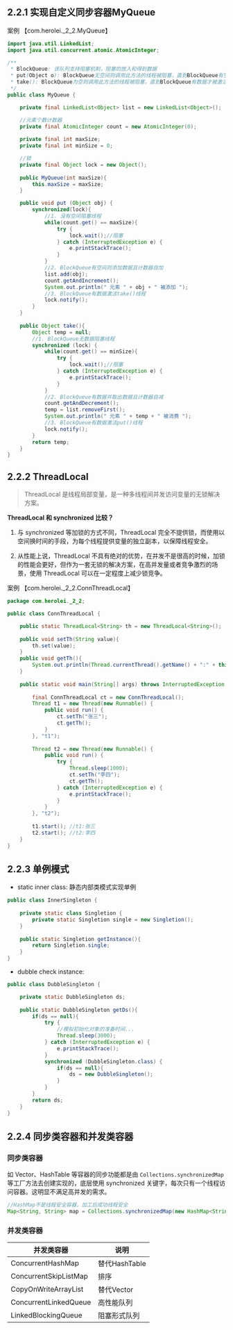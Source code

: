 ## 2.2.1 实现自定义同步容器MyQueue

案例 【com.herolei._2_2.MyQueue】

```java
import java.util.LinkedList;
import java.util.concurrent.atomic.AtomicInteger;

/**
 * BlockQueue: 该队列支持阻塞机制，阻塞的放入和得到数据
 * put(Object o): BlockQueue无空间则调用此方法的线程被阻塞，直到BlockQueue有空间才被激活
 * take(): BlockQueue为空则调用此方法的线程被阻塞，直到BlockQueue有数据才被激活
 */
public class MyQueue {

	private final LinkedList<Object> list = new LinkedList<Object>();

	//元素个数计数器
	private final AtomicInteger count = new AtomicInteger(0);
	
	private final int maxSize;
	private final int minSize = 0;

	//锁
	private final Object lock = new Object();
	
	public MyQueue(int maxSize){
		this.maxSize = maxSize;
	}

	public void put (Object obj) {
		synchronized(lock){
			//1. 没有空间阻塞线程
			while(count.get() == maxSize){
				try {
					lock.wait();//阻塞
				} catch (InterruptedException e) {
					e.printStackTrace();
				}
			}
			//2. BlockQueue有空间则添加数据且计数器自加
			list.add(obj);
			count.getAndIncrement();
			System.out.println(" 元素 " + obj + " 被添加 ");
			//3. BlockQueue有数据激活take()线程
			lock.notify();
		}
	}
	
	public Object take(){
		Object temp = null;
		//1. BlockQueue无数据阻塞线程
		synchronized (lock) {
			while(count.get() == minSize){
				try {
					lock.wait();//阻塞
				} catch (InterruptedException e) {
					e.printStackTrace();
				}
			}
			//2. BlockQueue有数据并取出数据且计数器自减
			count.getAndDecrement();
			temp = list.removeFirst();
			System.out.println(" 元素 " + temp + " 被消费 ");
			//3. BlockQueue有数据激活put()线程
			lock.notify();
		}
		return temp;
	}
}
```

## 2.2.2 ThreadLocal

> ThreadLocal 是线程局部变量，是一种多线程间并发访问变量的无锁解决方案。

**ThreadLocal 和 synchronized 比较？**

1. 与 synchronized 等加锁的方式不同，ThreadLocal 完全不提供锁，而使用以空间换时间的手段，为每个线程提供变量的独立副本，以保障线程安全。

2. 从性能上说，ThreadLocal 不具有绝对的优势，在并发不是很高的时候，加锁的性能会更好，但作为一套无锁的解决方案，在高并发量或者竞争激烈的场景，使用 ThreadLocal 可以在一定程度上减少锁竞争。

案例 【com.herolei._2_2.ConnThreadLocal】

```java
package com.herolei._2_2;

public class ConnThreadLocal {

	public static ThreadLocal<String> th = new ThreadLocal<String>();
	
	public void setTh(String value){
		th.set(value);
	}
	public void getTh(){
		System.out.println(Thread.currentThread().getName() + ":" + this.th.get());
	}
	
	public static void main(String[] args) throws InterruptedException {
		
		final ConnThreadLocal ct = new ConnThreadLocal();
		Thread t1 = new Thread(new Runnable() {
			public void run() {
				ct.setTh("张三");
				ct.getTh();
			}
		}, "t1");
		
		Thread t2 = new Thread(new Runnable() {
			public void run() {
				try {
					Thread.sleep(1000);
					ct.setTh("李四");
					ct.getTh();
				} catch (InterruptedException e) {
					e.printStackTrace();
				}
			}
		}, "t2");
		
		t1.start(); //t1:张三
		t2.start(); //t2:李四
	}
}
```

## 2.2.3 单例模式

* static inner class: 静态内部类模式实现单例

```java
public class InnerSingleton {
	
	private static class Singletion {
		private static Singletion single = new Singletion();
	}
	
	public static Singletion getInstance(){
		return Singletion.single;
	}
}
```
* dubble check instance: 

```java
public class DubbleSingleton {

	private static DubbleSingleton ds;
	
	public static DubbleSingleton getDs(){
        if(ds == null){
            try {
                //模拟初始化对象的准备时间...
                Thread.sleep(3000);
            } catch (InterruptedException e) {
                e.printStackTrace();
            }
            synchronized (DubbleSingleton.class) {
                if(ds == null){
                    ds = new DubbleSingleton();
                }
            }
        }
        return ds;
    }
}
```

## 2.2.4 同步类容器和并发类容器

### 同步类容器

如 Vector、HashTable 等容器的同步功能都是由 `Collections.synchronizedMap` 等工厂方法去创建实现的，底层使用 synchronized 关键字，每次只有一个线程访问容器。这明显不满足高并发的需求。

```java
//HashMap不是线程安全容器，加工后成功线程安全
Map<String, String> map = Collections.synchronizedMap(new HashMap<String, String>());
```

### 并发类容器

并发类容器 | 说明
--- | ---
ConcurrentHashMap | 替代HashTable
ConcurrentSkipListMap | 排序
CopyOnWriteArrayList | 替代Vector
ConcurrentLinkedQueue | 高性能队列
LinkedBlockingQueue | 阻塞形式队列